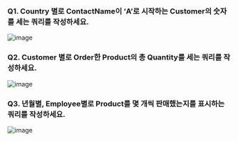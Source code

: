 ### Q1. Country 별로 ContactName이 ‘A’로 시작하는 Customer의 숫자를 세는 쿼리를 작성하세요.


![image](https://github.com/hozyhozy/-SQL-/assets/123252821/6b540635-bc3c-49d8-8897-e63221ce9889)


### Q2. Customer 별로 Order한 Product의 총 Quantity를 세는 쿼리를 작성하세요.


![image](https://github.com/hozyhozy/-SQL-/assets/123252821/eb311cab-8a3b-40e6-b3f2-ecb6ebe0996f)


### Q3. 년월별, Employee별로 Product를 몇 개씩 판매했는지를 표시하는 쿼리를 작성하세요.


![image](https://github.com/hozyhozy/-SQL-/assets/123252821/f860a7dc-f33b-4a2a-bc8e-5dff7ae5ba8c)


